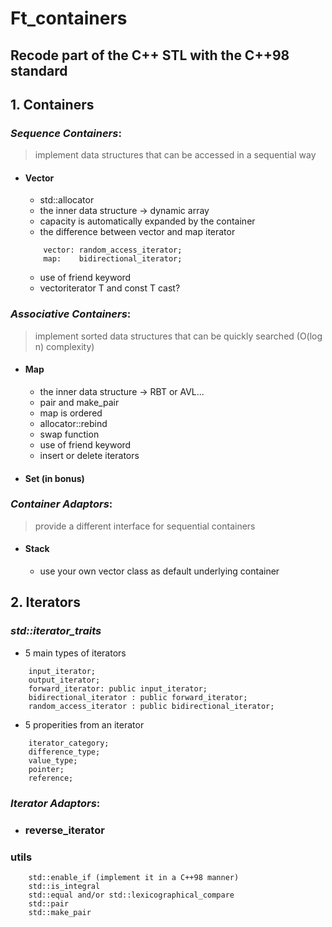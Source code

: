 # Ft_containers
## Recode part of the C++ STL with the C++98 standard
## 1. Containers
### *Sequence Containers*:
> implement data structures that can be accessed in a sequential way 
- #### Vector
  - std::allocator
  - the inner data structure -> dynamic array
  - capacity is automatically expanded by the container
  - the difference between vector and map iterator
  ```
      vector: random_access_iterator;
      map:    bidirectional_iterator;
  ```
  
  - use of friend keyword
  - vectoriterator T and const T cast?
### *Associative Containers*:
>  implement sorted data structures that can be quickly searched (O(log n) complexity)
- #### Map
  - the inner data structure -> RBT or AVL...
  - pair and make_pair
  - map is ordered
  - allocator::rebind
  - swap function
  - use of friend keyword
  - insert or delete iterators
  
- #### Set (in bonus)

### *Container Adaptors*:
>  provide a different interface for sequential containers
- #### Stack
  - use your own vector class as default underlying container

## 2. Iterators
### *std::iterator_traits*
  - 5 main types of iterators
  ```
      input_iterator;
      output_iterator;
      forward_iterator: public input_iterator;
      bidirectional_iterator : public forward_iterator;
      random_access_iterator : public bidirectional_iterator; 
  ```
  - 5 properities from an iterator
  ```
      iterator_category;
      difference_type;
      value_type;
      pointer;
      reference;
 ```

### *Iterator Adaptors*:
- ### reverse_iterator
### utils
```
    std::enable_if (implement it in a C++98 manner)
    std::is_integral
    std::equal and/or std::lexicographical_compare
    std::pair
    std::make_pair
```
